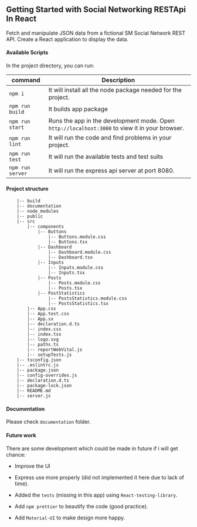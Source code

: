 ## Getting Started with Social Networking RESTApi In React

Fetch and manipulate JSON data from a fictional SM Social Network REST API. Create a React application to display the data.

#### Available Scripts

In the project directory, you can run:

| command               | Description |
| -----------------     | ----------- |
| `npm i`               | It will install all the node package needed for the project.|
| `npm run build`       | It builds app package|
| `npm run start`       | Runs the app in the development mode. Open `http://localhost:3000` to view it in your browser. |
| `npm run lint`        | It will run the code and find problems in your project.
| `npm run test`        | It will run the available tests and test suits
| `npm run server`        | It will run the express api server at port 8080.
#### Project structure

```
    |-- build
    |-- documentation
    |-- node_modules
    |-- public
    |-- src
        |-- components
            |-- Buttons
                |-- Buttons.module.css
                |-- Buttons.tsx
            |-- Dashboard
                |-- Dashboard.module.css
                |-- Dashboard.tsx
            |-- Inputs
                |-- Inputs.module.css
                |-- Inputs.tsx
            |-- Posts
                |-- Posts.module.css
                |-- Posts.tsx
            |-- PostStatistics
                |-- PostsStatistics.module.css
                |-- PostsStatistics.tsx
        |-- App.css
        |-- App.test.css
        |-- App.sx
        |-- declaration.d.ts
        |-- index.css
        |-- index.tsx
        |-- logo.svg
        |-- paths.ts
        |-- reportWebVital.js
        |-- setupTests.js
    |-- tsconfig.json
    |-- .eslintrc.js
    |-- package.json
    |-- config-overrides.js
    |-- declaration.d.ts
    |-- package-lock.json
    |-- README.md
    |-- server.js
```


#### Documentation

Please check `documentation` folder.


#### Future work

There are some development which could be made in future if i will get chance:

* Improve the UI

* Express use more properly (did not implemented it here due to lack of time).

* Added the `tests` (missing in this app) using `React-testing-library`.

* Add `npm prettier` to beautify the code (good practice).

* Add `Material-UI` to make design more happy.